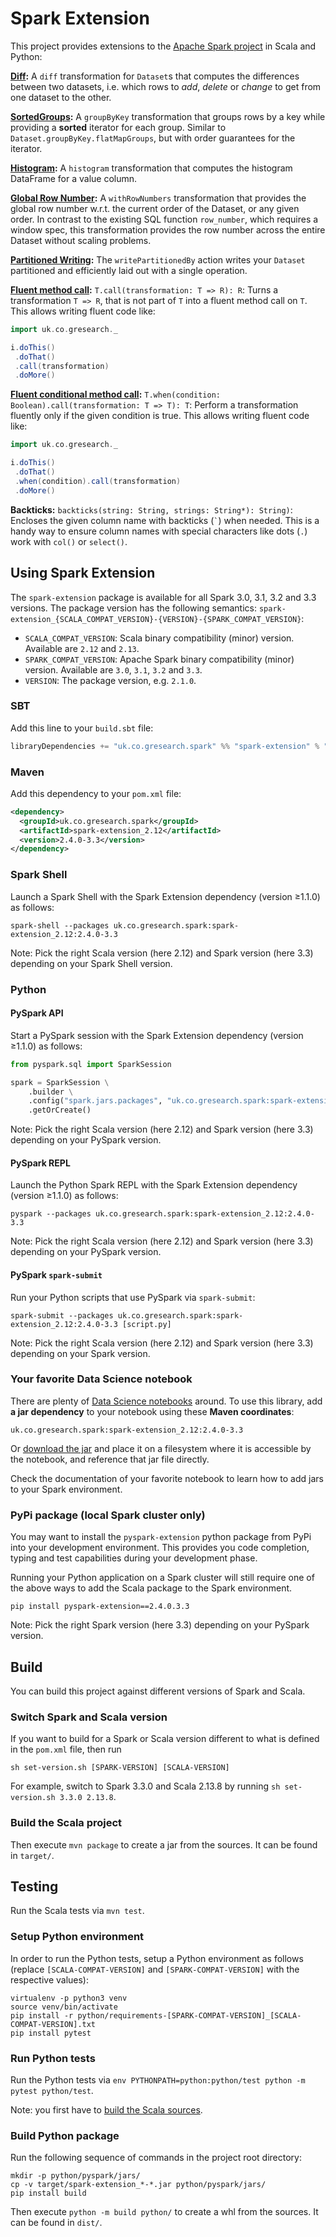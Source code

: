# Spark Extension

This project provides extensions to the [Apache Spark project](https://spark.apache.org/) in Scala and Python:

**[Diff](DIFF.md):** A `diff` transformation for `Dataset`s that computes the differences between
two datasets, i.e. which rows to _add_, _delete_ or _change_ to get from one dataset to the other.

**[SortedGroups](GROUPS.md):** A `groupByKey` transformation that groups rows by a key while providing
a **sorted** iterator for each group. Similar to `Dataset.groupByKey.flatMapGroups`, but with order guarantees
for the iterator.

**[Histogram](HISTOGRAM.md):** A `histogram` transformation that computes the histogram DataFrame for a value column.

**[Global Row Number](ROW_NUMBER.md):** A `withRowNumbers` transformation that provides the global row number w.r.t.
the current order of the Dataset, or any given order. In contrast to the existing SQL function `row_number`, which
requires a window spec, this transformation provides the row number across the entire Dataset without scaling problems.

**[Partitioned Writing](PARTITIONING.md):** The `writePartitionedBy` action writes your `Dataset` partitioned and
efficiently laid out with a single operation.

**[Fluent method call](CONDITIONAL.md):** `T.call(transformation: T => R): R`: Turns a transformation `T => R`,
that is not part of `T` into a fluent method call on `T`. This allows writing fluent code like:

```scala
import uk.co.gresearch._

i.doThis()
 .doThat()
 .call(transformation)
 .doMore()
```

**[Fluent conditional method call](CONDITIONAL.md):** `T.when(condition: Boolean).call(transformation: T => T): T`:
Perform a transformation fluently only if the given condition is true.
This allows writing fluent code like:

```scala
import uk.co.gresearch._

i.doThis()
 .doThat()
 .when(condition).call(transformation)
 .doMore()
```

**Backticks:** `backticks(string: String, strings: String*): String)`: Encloses the given column name with backticks (`` ` ``) when needed.
This is a handy way to ensure column names with special characters like dots (`.`) work with `col()` or `select()`.


## Using Spark Extension

The `spark-extension` package is available for all Spark 3.0, 3.1, 3.2 and 3.3 versions. The package version
has the following semantics: `spark-extension_{SCALA_COMPAT_VERSION}-{VERSION}-{SPARK_COMPAT_VERSION}`:

- `SCALA_COMPAT_VERSION`: Scala binary compatibility (minor) version. Available are `2.12` and `2.13`.
- `SPARK_COMPAT_VERSION`: Apache Spark binary compatibility (minor) version. Available are `3.0`, `3.1`, `3.2` and `3.3`.
- `VERSION`: The package version, e.g. `2.1.0`.

### SBT

Add this line to your `build.sbt` file:

```sbt
libraryDependencies += "uk.co.gresearch.spark" %% "spark-extension" % "2.4.0-3.3"
```

### Maven

Add this dependency to your `pom.xml` file:

```xml
<dependency>
  <groupId>uk.co.gresearch.spark</groupId>
  <artifactId>spark-extension_2.12</artifactId>
  <version>2.4.0-3.3</version>
</dependency>
```

### Spark Shell

Launch a Spark Shell with the Spark Extension dependency (version ≥1.1.0) as follows:

```shell script
spark-shell --packages uk.co.gresearch.spark:spark-extension_2.12:2.4.0-3.3
```

Note: Pick the right Scala version (here 2.12) and Spark version (here 3.3) depending on your Spark Shell version.

### Python

#### PySpark API

Start a PySpark session with the Spark Extension dependency (version ≥1.1.0) as follows:

```python
from pyspark.sql import SparkSession

spark = SparkSession \
    .builder \
    .config("spark.jars.packages", "uk.co.gresearch.spark:spark-extension_2.12:2.4.0-3.3") \
    .getOrCreate()
```

Note: Pick the right Scala version (here 2.12) and Spark version (here 3.3) depending on your PySpark version.

#### PySpark REPL

Launch the Python Spark REPL with the Spark Extension dependency (version ≥1.1.0) as follows:

```shell script
pyspark --packages uk.co.gresearch.spark:spark-extension_2.12:2.4.0-3.3
```

Note: Pick the right Scala version (here 2.12) and Spark version (here 3.3) depending on your PySpark version.

#### PySpark `spark-submit`

Run your Python scripts that use PySpark via `spark-submit`:

```shell script
spark-submit --packages uk.co.gresearch.spark:spark-extension_2.12:2.4.0-3.3 [script.py]
```

Note: Pick the right Scala version (here 2.12) and Spark version (here 3.3) depending on your Spark version.

### Your favorite Data Science notebook

There are plenty of [Data Science notebooks](https://datasciencenotebook.org/) around. To use this library,
add **a jar dependency** to your notebook using these **Maven coordinates**:

    uk.co.gresearch.spark:spark-extension_2.12:2.4.0-3.3

Or [download the jar](https://mvnrepository.com/artifact/uk.co.gresearch.spark/spark-extension) and place it
on a filesystem where it is accessible by the notebook, and reference that jar file directly.

Check the documentation of your favorite notebook to learn how to add jars to your Spark environment.

### PyPi package (local Spark cluster only)

You may want to install the `pyspark-extension` python package from PyPi into your development environment.
This provides you code completion, typing and test capabilities during your development phase.

Running your Python application on a Spark cluster will still require one of the above ways
to add the Scala package to the Spark environment.

```shell script
pip install pyspark-extension==2.4.0.3.3
```

Note: Pick the right Spark version (here 3.3) depending on your PySpark version.

## Build

You can build this project against different versions of Spark and Scala.

### Switch Spark and Scala version

If you want to build for a Spark or Scala version different to what is defined in the `pom.xml` file, then run

```shell script
sh set-version.sh [SPARK-VERSION] [SCALA-VERSION]
```

For example, switch to Spark 3.3.0 and Scala 2.13.8 by running `sh set-version.sh 3.3.0 2.13.8`.

### Build the Scala project

Then execute `mvn package` to create a jar from the sources. It can be found in `target/`.

## Testing

Run the Scala tests via `mvn test`.

### Setup Python environment

In order to run the Python tests, setup a Python environment as follows (replace `[SCALA-COMPAT-VERSION]` and `[SPARK-COMPAT-VERSION]` with the respective values):

```shell script
virtualenv -p python3 venv
source venv/bin/activate
pip install -r python/requirements-[SPARK-COMPAT-VERSION]_[SCALA-COMPAT-VERSION].txt
pip install pytest
```

### Run Python tests

Run the Python tests via `env PYTHONPATH=python:python/test python -m pytest python/test`.

Note: you first have to [build the Scala sources](#build-the-scala-project).

### Build Python package

Run the following sequence of commands in the project root directory:

```shell script
mkdir -p python/pyspark/jars/
cp -v target/spark-extension_*-*.jar python/pyspark/jars/
pip install build
```

Then execute `python -m build python/` to create a whl from the sources. It can be found in `dist/`.
